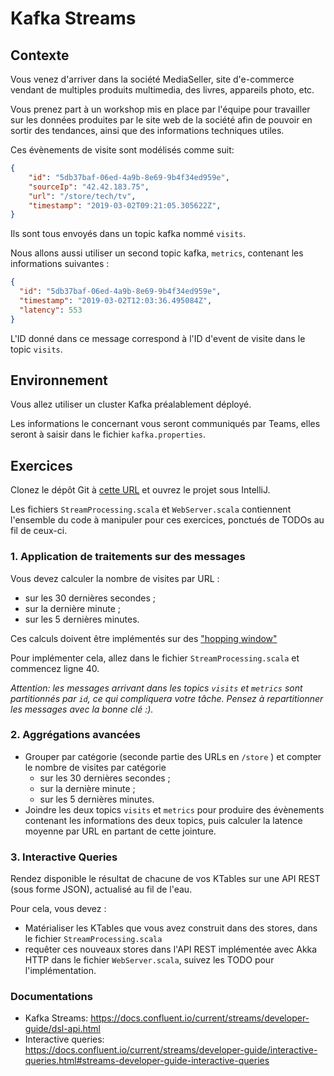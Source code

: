 # Kafka Streams

## Contexte

Vous venez d'arriver dans la société MediaSeller, site d'e-commerce vendant de multiples produits
multimedia, des livres, appareils photo, etc.

Vous prenez part à un workshop mis en place par l'équipe pour travailler sur les données
produites par le site web de la société afin de pouvoir en sortir des tendances, ainsi que des 
informations techniques utiles.

Ces évènements de visite sont modélisés comme suit:

```json
{
    "id": "5db37baf-06ed-4a9b-8e69-9b4f34ed959e",
    "sourceIp": "42.42.183.75",
    "url": "/store/tech/tv",
    "timestamp": "2019-03-02T09:21:05.305622Z",
}
```

Ils sont tous envoyés dans un topic kafka nommé `visits`.

Nous allons aussi utiliser un second topic kafka, `metrics`, contenant les informations suivantes :

```json
{
  "id": "5db37baf-06ed-4a9b-8e69-9b4f34ed959e",
  "timestamp": "2019-03-02T12:03:36.495084Z",
  "latency": 553
}
```

L'ID donné dans ce message correspond à l'ID d'event de visite dans le topic `visits`.

## Environnement

Vous allez utiliser un cluster Kafka préalablement déployé.

Les informations le concernant vous seront communiqués par Teams, elles seront à saisir dans le fichier `kafka.properties`.

## Exercices

Clonez le dépôt Git à [cette URL](https://github.com/nekonyuu/kafka-as-a-datahub-exercises-skeletons) et ouvrez le projet sous IntelliJ.

Les fichiers `StreamProcessing.scala` et `WebServer.scala` contiennent l'ensemble du code à manipuler pour ces exercices, 
ponctués de TODOs au fil de ceux-ci.

### 1. Application de traitements sur des messages

Vous devez calculer la nombre de visites par URL :
  * sur les 30 dernières secondes ;
  * sur la dernière minute ;
  * sur les 5 dernières minutes.

Ces calculs doivent être implémentés sur des ["hopping window"](https://docs.confluent.io/platform/current/streams/developer-guide/dsl-api.html#hopping-time-windows)

Pour implémenter cela, allez dans le fichier `StreamProcessing.scala` et commencez ligne 40.

_Attention: les messages arrivant dans les topics `visits` et `metrics` sont partitionnés par `id`, ce qui
compliquera votre tâche. Pensez à repartitionner les messages avec la bonne clé :)._

### 2. Aggrégations avancées

  * Grouper par catégorie (seconde partie des URLs en `/store` ) et compter le nombre de visites par catégorie
    * sur les 30 dernières secondes ;
    * sur la dernière minute ;
    * sur les 5 dernières minutes.
  * Joindre les deux topics `visits` et `metrics` pour produire des évènements contenant les informations des deux topics, puis calculer la latence moyenne par URL en partant de cette jointure.

### 3. Interactive Queries

Rendez disponible le résultat de chacune de vos KTables sur une API REST (sous forme JSON), actualisé au fil de l'eau. 

Pour cela, vous devez :
  * Matérialiser les KTables que vous avez construit dans des stores, dans le fichier `StreamProcessing.scala`
  * requêter ces nouveaux stores dans l'API REST implémentée avec Akka HTTP dans le fichier `WebServer.scala`, suivez les TODO pour l'implémentation.

### Documentations

  * Kafka Streams: https://docs.confluent.io/current/streams/developer-guide/dsl-api.html
  * Interactive queries: https://docs.confluent.io/current/streams/developer-guide/interactive-queries.html#streams-developer-guide-interactive-queries